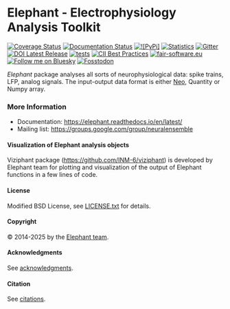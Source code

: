 # Elephant - Electrophysiology Analysis Toolkit

[![Coverage Status](https://coveralls.io/repos/github/NeuralEnsemble/elephant/badge.svg?branch=master)](https://coveralls.io/github/NeuralEnsemble/elephant?branch=master)
[![Documentation Status](https://readthedocs.org/projects/elephant/badge/?version=latest)](https://elephant.readthedocs.io/en/latest/?badge=latest)
[![![PyPi]](https://img.shields.io/pypi/v/elephant)](https://pypi.org/project/elephant/)
[![Statistics](https://img.shields.io/pypi/dm/elephant)](https://seladb.github.io/StarTrack-js/#/preload?r=neuralensemble,elephant)
[![Gitter](https://badges.gitter.im/python-elephant/community.svg)](https://gitter.im/python-elephant/community?utm_source=badge&utm_medium=badge&utm_campaign=pr-badge)
[![DOI Latest Release](https://zenodo.org/badge/10311278.svg)](https://zenodo.org/badge/latestdoi/10311278)
[![tests](https://github.com/NeuralEnsemble/elephant/actions/workflows/CI.yml/badge.svg)](https://github.com/NeuralEnsemble/elephant/actions/workflows/CI.yml)
[![CII Best Practices](https://bestpractices.coreinfrastructure.org/projects/6191/badge)](https://bestpractices.coreinfrastructure.org/projects/6191)
[![fair-software.eu](https://img.shields.io/badge/fair--software.eu-%E2%97%8F%20%20%E2%97%8F%20%20%E2%97%8F%20%20%E2%97%8F%20%20%E2%97%8F-green)](https://fair-software.eu)
[![Follow me on Bluesky](https://img.shields.io/badge/Bluesky-0285FF?logo=bluesky&logoColor=fff&label=Follow%20me%20on&color=0285FF)](https://bsky.app/profile/pyelephant.bsky.social)
[![Fosstodon](https://img.shields.io/badge/@elephant-6364FF?logo=mastodon&logoColor=fff&style=flat)](https://fosstodon.org/@elephant)


*Elephant* package analyses all sorts of neurophysiological data:
spike trains, LFP, analog signals. The input-output data format is either
[Neo](https://github.com/NeuralEnsemble/python-neo), Quantity or Numpy array.


### More Information

* Documentation: https://elephant.readthedocs.io/en/latest/
* Mailing list: https://groups.google.com/group/neuralensemble


#### Visualization of Elephant analysis objects

Viziphant package (https://github.com/INM-6/viziphant) is developed by Elephant
team for plotting and visualization of the output of Elephant functions in a
few lines of code.


#### License
 
Modified BSD License, see [LICENSE.txt](LICENSE.txt) for details.


#### Copyright

:copyright: 2014-2025 by the [Elephant team](doc/authors.rst).


#### Acknowledgments

See [acknowledgments](doc/acknowledgments.rst).


#### Citation

See [citations](doc/citation.rst).
